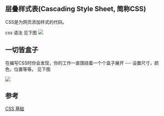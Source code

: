 ## 层叠样式表(Cascading Style Sheet, 简称CSS)

CSS是为网页添加样式的代码。

css 语法 见下图
![](https://github.com/xtcmoons/frondend-notes/image/main/images/ssa.png)


## 一切皆盒子

在编写CSS时你会发现，你的工作一直围绕着一个个盒子展开 --- 设置尺寸，颜色，位置等等。 见下图

![](https://github.com/xtcmoons/frondend-notes/image/main/images/ssa.png)


## 参考

[CSS 基础](https://developer.mozilla.org/zh-CN/docs/Learn/Getting_started_with_the_web/CSS_basics)
